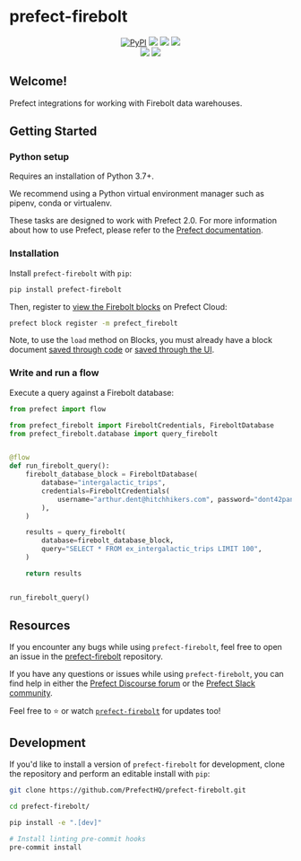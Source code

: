 # prefect-firebolt

<p align="center">
    <a href="https://pypi.python.org/pypi/prefect-firebolt/" alt="PyPI version">
        <img alt="PyPI" src="https://img.shields.io/pypi/v/prefect-firebolt?color=0052FF&labelColor=090422"></a>
    <a href="https://github.com/PrefectHQ/prefect-firebolt/" alt="Stars">
        <img src="https://img.shields.io/github/stars/PrefectHQ/prefect-firebolt?color=0052FF&labelColor=090422" /></a>
    <a href="https://pepy.tech/badge/prefect-firebolt/" alt="Downloads">
        <img src="https://img.shields.io/pypi/dm/prefect-firebolt?color=0052FF&labelColor=090422" /></a>
    <a href="https://github.com/PrefectHQ/prefect-firebolt/pulse" alt="Activity">
        <img src="https://img.shields.io/github/commit-activity/m/PrefectHQ/prefect-firebolt?color=0052FF&labelColor=090422" /></a>
    <br>
    <a href="https://prefect-firebolt-community.slack.com" alt="Slack">
        <img src="https://img.shields.io/badge/slack-join_community-red.svg?color=0052FF&labelColor=090422&logo=slack" /></a>
    <a href="https://discourse.prefect-firebolt.io/" alt="Discourse">
        <img src="https://img.shields.io/badge/discourse-browse_forum-red.svg?color=0052FF&labelColor=090422&logo=discourse" /></a>
</p>

## Welcome!

Prefect integrations for working with Firebolt data warehouses.

## Getting Started

### Python setup

Requires an installation of Python 3.7+.

We recommend using a Python virtual environment manager such as pipenv, conda or virtualenv.

These tasks are designed to work with Prefect 2.0. For more information about how to use Prefect, please refer to the [Prefect documentation](https://orion-docs.prefect.io/).

### Installation

Install `prefect-firebolt` with `pip`:

```bash
pip install prefect-firebolt
```

Then, register to [view the Firebolt blocks](https://orion-docs.prefect.io/ui/blocks/) on Prefect Cloud:

```bash
prefect block register -m prefect_firebolt
```

Note, to use the `load` method on Blocks, you must already have a block document [saved through code](https://orion-docs.prefect.io/concepts/blocks/#saving-blocks) or [saved through the UI](https://orion-docs.prefect.io/ui/blocks/).

### Write and run a flow

Execute a query against a Firebolt database:
```python
from prefect import flow

from prefect_firebolt import FireboltCredentials, FireboltDatabase
from prefect_firebolt.database import query_firebolt


@flow
def run_firebolt_query():
    firebolt_database_block = FireboltDatabase(
        database="intergalactic_trips",
        credentials=FireboltCredentials(
            username="arthur.dent@hitchhikers.com", password="dont42panic"
        ),
    )

    results = query_firebolt(
        database=firebolt_database_block,
        query="SELECT * FROM ex_intergalactic_trips LIMIT 100",
    )

    return results


run_firebolt_query()        
```

## Resources

If you encounter any bugs while using `prefect-firebolt`, feel free to open an issue in the [prefect-firebolt](https://github.com/PrefectHQ/prefect-firebolt) repository.

If you have any questions or issues while using `prefect-firebolt`, you can find help in either the [Prefect Discourse forum](https://discourse.prefect.io/) or the [Prefect Slack community](https://prefect.io/slack).

Feel free to ⭐️ or watch [`prefect-firebolt`](https://github.com/PrefectHQ/prefect-firebolt) for updates too!

## Development

If you'd like to install a version of `prefect-firebolt` for development, clone the repository and perform an editable install with `pip`:

```bash
git clone https://github.com/PrefectHQ/prefect-firebolt.git

cd prefect-firebolt/

pip install -e ".[dev]"

# Install linting pre-commit hooks
pre-commit install
```

